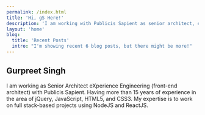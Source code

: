 ```yaml
---
permalink: /index.html
title: 'Hi, gS Here!'
description: 'I am working with Publicis Sapient as senior architect, experience engineering'
layout: 'home'
blog:
  title: 'Recent Posts'
  intro: "I'm showing recent 6 blog posts, but there might be more!"
---
```


## Gurpreet Singh

I am working as Senior Architect eXperience Engineering (front-end architect) with Publicis Sapient. Having more than 15 years of experience in the area of jQuery, JavaScript, HTML5, and CSS3. My expertise is to work on full stack-based projects using NodeJS and ReactJS.
